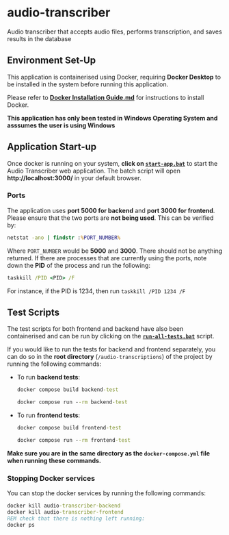 # audio-transcriber
Audio transcriber that accepts audio files, performs transcription, and saves results in the database

## Environment Set-Up
This application is containerised using Docker, requiring **Docker Desktop** to be installed in the system before running this application.

Please refer to **[Docker Installation Guide.md](./Docker%20Installation%20Guide.md)** for instructions to install Docker.

**This application has only been tested in Windows Operating System and asssumes the user is using Windows**

## Application Start-up
Once docker is running on your system, **click on [`start-app.bat`](./start-app.bat)** to start the Audio Transcriber web application. The batch script will open **http://localhost:3000/** in your default browser.

### Ports
The application uses **port 5000 for backend** and **port 3000 for frontend**. Please ensure that the two ports are **not being used**. This can be verified by:

```cmd
netstat -ano | findstr :%PORT_NUMBER%
```
Where `PORT_NUMBER` would be **5000** and **3000**. There should not be anything returned. If there are processes that are currently using the ports, note down the **PID** of the process and run the following:

```cmd
taskkill /PID <PID> /F
```

For instance, if the PID is 1234, then run `taskkill /PID 1234 /F`

## Test Scripts
The test scripts for both frontend and backend have also been containerised and can be run by clicking on the **[`run-all-tests.bat`](./run-all-tests.bat)** script. 

If you would like to run the tests for backend and frontend separately, you can do so in the **root directory** (`/audio-transcriptions`) of the project by running the following commands:

- To run **backend tests**:

  ```cmd
  docker compose build backend-test

  docker compose run --rm backend-test
  ```

- To run **frontend tests**:

  ```cmd
  docker compose build frontend-test

  docker compose run --rm frontend-test
  ```

**Make sure you are in the same directory as the `docker-compose.yml` file when running these commands.**

### Stopping Docker services
You can stop the docker services by running the following commands:

```cmd
docker kill audio-transcriber-backend
docker kill audio-transcriber-frontend
REM check that there is nothing left running:
docker ps
```